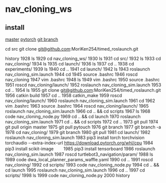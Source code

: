 # nav_cloning_ws
## install
[master](https://github.com/open-rdc/nav_cloning/tree/master)
[pytorch](https://github.com/open-rdc/nav_cloning/tree/pytorch)
[git branch](https://qiita.com/sunstripe2011/items/53ae4184d021e927b3f3)

cd src
git clone git@github.com:MoriKen254/timed_roslaunch.git

history
 1928  ls
 1929  cd nav_cloning_ws/
 1930  ls
 1931  cd src/
 1932  ls
 1933  cd nav_cloning/
 1934  ls
 1935  cd launch/
 1936  ls
 1937  cd ..
 1938  cd experiments/
 1939  ls
 1940  cd ..
 1941  cd launch/
 1942  ls
 1943  roslaunch nav_cloning_sim.launch 
 1944  cd
 1945  source .bashrc
 1946  roscd nav_cloning
 1947  vim .bashrc
 1948  ls
 1949  vim .bashrc
 1950  source .bashrc
 1951  roscd nav_cloning/launch/
 1952  roslaunch nav_cloning_sim.launch 
 1953  cd ..
 1954  ls
 1955  git clone git@github.com:MoriKen254/timed_roslaunch.git
 1956  catkin build 
 1957  cd ..
 1958  catkin_make
 1959  roscd nav_cloning/launch/
 1960  roslaunch nav_cloning_sim.launch 
 1961  cd
 1962  vim .bashrc
 1963  source .bashrc
 1964  roscd nav_cloning/launch/
 1965  roslaunch nav_cloning_sim.launch 
 1966  cd .. && cd scripts
 1967  ls
 1968  code nav_cloning_node.py 
 1969  cd .. && cd launch
 1970  roslaunch nav_cloning_sim.launch 
 1971  cd .. && cd scripts
 1972  cd ..
 1973  git pull
 1974  git pull origin master
 1975  git pull pytouch
 1976  git branch
 1977  git branch -a
 1978  cd nav_cloning/
 1979  git branch 
 1980  git pull
 1981  cd launch/
 1982  roslaunch nav_cloning_sim.launch 
 1983  pip3 install torch torchvision torchaudio --extra-index-url https://download.pytorch.org/whl/cpu
 1984  pip3 install scikit-image　　
 1985  pip3 install tensorboard
 1986  roslaunch nav_cloning_sim.launch 
 1987  roscd turtlebot3_navigation/param/
 1988  ls
 1989  code dwa_local_planner_params_waffle.yaml 
 1990  cd ..
 1991  roscd nav_cloning/
 1992  cd scripts/
 1993  code nav_cloning_node.py 
 1994  cd .. && cd launch
 1995  roslaunch nav_cloning_sim.launch 
 1996  cd ..
 1997  cd scripts/
 1998  ls
 1999  code nav_cloning_node.py
 2000  history
